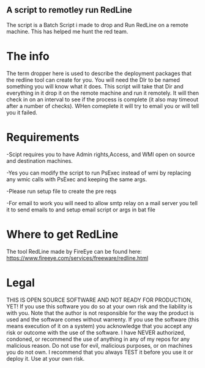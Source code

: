 ## A script to remotley run RedLine
The script is a Batch Script i made to drop and Run RedLine on a remote machine. This has helped me hunt the red team.

# The info
The term dropper here is used to describe the deployment packages that the redline tool can create for you. You will need the DIr to be named something you will know what it does. This script will take that Dir and everything in it drop it on the remote machine and run it remotely. It will then check in on an interval to see if the process is complete (it also may timeout after a number of checks). WHen comeplete it will try to email you or will tell you it failed.

# Requirements
-Scipt requires you to have Admin rights,Access, and WMI open on source and destination machines.

  -Yes you can modify the script to run PsExec instead of wmi by replacing any wmic calls with PsExec and keeping the same args.
  
-Please run setup file to create the pre reqs

-For email to work you will need to allow smtp relay on a mail server you tell it to send emails to and setup email script or args in bat file

# Where to get RedLine
The tool RedLine made by FireEye can be found here: https://www.fireeye.com/services/freeware/redline.html

# Legal
THIS IS OPEN SOURCE SOFTWARE AND NOT READY FOR PRODUCTION, YET! If you use this software you do so at your own risk and the liability is with you. Note that the author is not responsible for the way the product is used and the software comes without warrenty. If you use the software (this means execution of it on a system) you acknowledge that you accept any risk or outcome with the use of the software. I have NEVER authorized, condoned, or recommend the use of anything in any of my repos for any malicious reason. Do not use for evil, malicious purposes, or on machines you do not own. I recommend that you always TEST it before you use it or deploy it. Use at your own risk.
